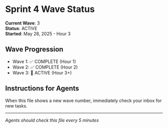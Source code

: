# Sprint 4 Wave Status

**Current Wave**: 3  
**Status**: ACTIVE  
**Started**: May 28, 2025 - Hour 3

## Wave Progression
- Wave 1: ✅ COMPLETE (Hour 1)
- Wave 2: ✅ COMPLETE (Hour 2)  
- Wave 3: 🚀 ACTIVE (Hour 3+)

## Instructions for Agents
When this file shows a new wave number, immediately check your inbox for new tasks.

---
*Agents should check this file every 5 minutes*